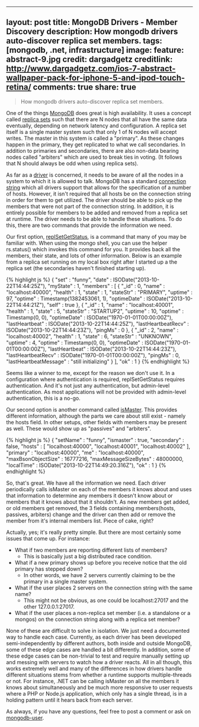 
---
layout: post
title: MongoDB Drivers - Member Discovery
description: How mongodb drivers auto-discover replica set members.
tags: [mongodb, .net, infrastructure]
image:
  feature: abstract-9.jpg
  credit: dargadgetz
  creditlink: http://www.dargadgetz.com/ios-7-abstract-wallpaper-pack-for-iphone-5-and-ipod-touch-retina/
comments: true
share: true
---

> How mongodb drivers auto-discover replica set members.

One of the things [MongoDB](http://mongodb.org) does great is high availability.  It uses a concept called [replica sets](http://docs.mongodb.org/manual/replication/) such that there are N nodes that all have the same data eventually, depending on network latency and configuration.  A replica set itself is a single master system such that only 1 of N nodes will accept writes.  The master in this system is called a "primary".  As these changes happen in the primary, they get replicated to what we call secondaries. In addition to primaries and secondaries, there are also non-data bearing nodes called "arbiters" which are used to break ties in voting.  (It follows that N should always be odd when using replica sets).

As far as a [driver](http://docs.mongodb.org/ecosystem/drivers/) is concerned, it needs to be aware of all the nodes in a system to which it is allowed to talk. MongoDB has a standard [connection string](http://docs.mongodb.org/manual/reference/connection-string/) which all drivers support that allows for the specification of a number of hosts.  However, it isn't required that all hosts be on the connection string in order for them to get utilized.  The driver should be able to pick up the members that were not part of the connection string.  In addition, it is entirely possible for members to be added and removed from a replica set at runtime.  The driver needs to be able to handle these situations.  To do this, there are two commands that provide the information we need.  

Our first option, [replSetGetStatus](http://docs.mongodb.org/manual/reference/command/replSetGetStatus/), is a command that many of you may be familiar with.  When using the mongo shell, you can use the helper rs.status() which invokes this command for you.  It provides back all the members, their state, and lots of other information.  Below is an example from a replica set running on my local box right after I started up a the replica set (the secondaries haven't finished starting up).

{% highlight js %}
{
        "set" : "funny",
        "date" : ISODate("2013-10-22T14:44:25Z"),
        "myState" : 1,
        "members" : [
                {
                        "_id" : 0,
                        "name" : "localhost:40000",
                        "health" : 1,
                        "state" : 1,
                        "stateStr" : "PRIMARY",
                        "uptime" : 97,
                        "optime" : Timestamp(1382453061, 1),
                        "optimeDate" : ISODate("2013-10-22T14:44:21Z"),
                        "self" : true
                },
                {
                        "_id" : 1,
                        "name" : "localhost:40001",
                        "health" : 1,
                        "state" : 5,
                        "stateStr" : "STARTUP2",
                        "uptime" : 10,
                        "optime" : Timestamp(0, 0),
                        "optimeDate" : ISODate("1970-01-01T00:00:00Z"),
                        "lastHeartbeat" : ISODate("2013-10-22T14:44:25Z"),
                        "lastHeartbeatRecv" : ISODate("2013-10-22T14:44:23Z"),
                        "pingMs" : 0
                },
                {
                        "_id" : 2,
                        "name" : "localhost:40002",
                        "health" : 1,
                        "state" : 6,
                        "stateStr" : "UNKNOWN",
                        "uptime" : 4,
                        "optime" : Timestamp(0, 0),
                        "optimeDate" : ISODate("1970-01-01T00:00:00Z"),
                        "lastHeartbeat" : ISODate("2013-10-22T14:44:23Z"),
                        "lastHeartbeatRecv" : ISODate("1970-01-01T00:00:00Z"),
                        "pingMs" : 0,
                        "lastHeartbeatMessage" : "still initializing"
                }
        ],
        "ok" : 1
}
{% endhighlight %}

Seems like a winner to me, except for the reason we don't use it.  In a configuration where authentication is required, replSetGetStatus requires authentication.  And it's not just any authentication, but admin-level authentication.  As most applications will not be provided with admin-level authentication, this is a no-go.

Our second option is another command called [isMaster](http://docs.mongodb.org/manual/reference/command/isMaster/).  This provides different information, although the parts we care about still exist - namely the hosts field. In other setups, other fields with members may be present as well.  These would show up as "passives" and "arbiters".

{% highlight js %}
{
        "setName" : "funny",
        "ismaster" : true,
        "secondary" : false,
        "hosts" : [
                "localhost:40000",
                "localhost:40001",
                "localhost:40002"
        ],
        "primary" : "localhost:40000",
        "me" : "localhost:40000",
        "maxBsonObjectSize" : 16777216,
        "maxMessageSizeBytes" : 48000000,
        "localTime" : ISODate("2013-10-22T14:49:20.316Z"),
        "ok" : 1
}
{% endhighlight %}

So, that's great.  We have all the information we need.  Each driver periodically calls isMaster on each of the members it knows about and uses that information to determine any members it doesn't know about or members that it knows about that it shouldn't.  As new members get added, or old members get removed, the 3 fields containing members(hosts, passives, arbiters) change and the driver can then add or remove the member from it's internal members list.  Piece of cake, right?

Actually, yes; it's really pretty simple.  But there are most certainly some issues that come up.  For instance:

- What if two members are reporting different lists of members?
	- This is basically just a big distributed race condition.
- What if a new primary shows up before you receive notice that the old primary has stepped down?
	- In other words, we have 2 servers currently claiming to be the primary in a single master system.
- What if the user places 2 servers on the connection string with the same name?
	- This might not be obvious, as one could be localhost:27017 and the other 127.0.0.1:27017.
- What if the user places a non-replica set member (i.e. a standalone or a mongos) on the connection string along with a replica set member?

None of these are difficult to solve in isolation.  We just need a documented way to handle each case.  Currently, as each driver has been developed semi-independently by different authors, both inside and outside MongoDB, some of these edge cases are handled a bit differently.  In addition, some of these edge cases can be non-trivial to test and require manually setting up and messing with servers to watch how a driver reacts.  All in all though, this works extremely well and many of the differences in how drivers handle different situations stems from whether a runtime supports multiple-threads or not.  For instance, .NET can be calling isMaster on all the members it knows about simultaneously and be much more responsive to user requests where a PHP or Node.js application, which only has a single thread, is in a holding pattern until it hears back from each server.

As always, if you have any questions, feel free to post a comment or ask on [mongodb-user](https://groups.google.com/forum/?hl=en#!forum/mongodb-user).